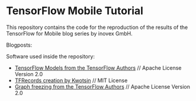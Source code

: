 # TensorFlow Mobile Tutorial

This repository contains the code for the reproduction of the results of the TensorFlow for Mobile blog series by inovex GmbH.


Blogposts:


Software used inside the repository:

* [TensorFlow Models from the TensorFlow Authors](https://github.com/tensorflow/models) // Apache License Version 2.0
* [TFRecords creation by Kwotsin](https://github.com/kwotsin/create_tfrecords) // MIT License
* [Graph freezing from the TensorFlow Authors](https://github.com/tensorflow/tensorflow/blob/master/tensorflow/python/tools/freeze_graph.py) // Apache License Version 2.0
